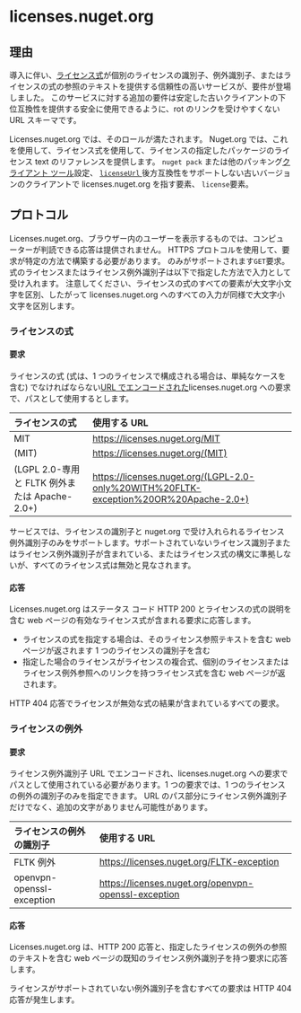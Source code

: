 # <a name="licensesnugetorg"></a>licenses.nuget.org

## <a name="rationale"></a>理由

導入に伴い、[ライセンス式](nuspec.md#license)が個別のライセンスの識別子、例外識別子、またはライセンスの式の参照のテキストを提供する信頼性の高いサービスが、要件が登場しました。
このサービスに対する追加の要件は安定した古いクライアントの下位互換性を提供する安全に使用できるように、rot のリンクを受けやすくない URL スキーマです。

Licenses.nuget.org では、そのロールが満たされます。 Nuget.org では、これを使用して、ライセンス式を使用して、ライセンスの指定したパッケージのライセンス text のリファレンスを提供します。 `nuget pack` または他のパッキング[クライアント ツール](https://docs.microsoft.com/en-us/nuget/install-nuget-client-tools)設定、 [ `licenseUrl` ](nuspec.md#licenseurl)後方互換性をサポートしない古いバージョンのクライアントで licenses.nuget.org を指す要素、 `license`要素。

## <a name="protocol"></a>プロトコル

Licenses.nuget.org、ブラウザー内のユーザーを表示するものでは、コンピューターが判読できる応答は提供されません。
HTTPS プロトコルを使用して、要求が特定の方法で構築する必要があります。 のみがサポートされます`GET`要求。
式のライセンスまたはライセンス例外識別子は以下で指定した方法で入力として受け入れます。 注意してください、ライセンスの式のすべての要素が大文字小文字を区別、したがって licenses.nuget.org へのすべての入力が同様で大文字小文字を区別します。

### <a name="license-expressions"></a>ライセンスの式

#### <a name="request"></a>要求

ライセンスの式 (式は、1 つのライセンスで構成される場合は、単純なケースを含む) でなければならない[URL でエンコードされた](https://tools.ietf.org/html/rfc3986#section-2.1)licenses.nuget.org への要求で、パスとして使用するとします。

| ライセンスの式 | 使用する URL |
|:---|:---|
MIT                                                | https://licenses.nuget.org/MIT
(MIT)                                              | https://licenses.nuget.org/(MIT)
(LGPL 2.0-専用と FLTK 例外または Apache-2.0+) | https://licenses.nuget.org/(LGPL-2.0-only%20WITH%20FLTK-exception%20OR%20Apache-2.0+)

サービスでは、ライセンスの識別子と nuget.org で受け入れられるライセンス例外識別子のみをサポートします。サポートされていないライセンス識別子またはライセンス例外識別子が含まれている、またはライセンス式の構文に準拠しないが、すべてのライセンス式は無効と見なされます。

#### <a name="response"></a>応答

Licenses.nuget.org はステータス コード HTTP 200 とライセンスの式の説明を含む web ページの有効なライセンス式が含まれる要求に応答します。
* ライセンスの式を指定する場合は、そのライセンス参照テキストを含む web ページが返されます 1 つのライセンスの識別子を含む
* 指定した場合のライセンスがライセンスの複合式、個別のライセンスまたはライセンス例外参照へのリンクを持つライセンス式を含む web ページが返されます。

HTTP 404 応答でライセンスが無効な式の結果が含まれているすべての要求。

### <a name="license-exceptions"></a>ライセンスの例外

#### <a name="request"></a>要求

ライセンス例外識別子 URL でエンコードされ、licenses.nuget.org への要求でパスとして使用されている必要があります。1 つの要求では、1 つのライセンスの例外の識別子のみを指定できます。 URL のパス部分にライセンス例外識別子だけでなく、追加の文字がありません可能性があります。

| ライセンスの例外の識別子 | 使用する URL |
|:---|:---|
FLTK 例外            | https://licenses.nuget.org/FLTK-exception
openvpn-openssl-exception | https://licenses.nuget.org/openvpn-openssl-exception

#### <a name="response"></a>応答

Licenses.nuget.org は、HTTP 200 応答と、指定したライセンスの例外の参照のテキストを含む web ページの既知のライセンス例外識別子を持つ要求に応答します。

ライセンスがサポートされていない例外識別子を含むすべての要求は HTTP 404 応答が発生します。
